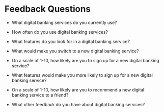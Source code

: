 # Feedback Questions

- What digital banking services do you currently use?

- How often do you use digital banking services?

- What features do you look for in a digital banking service?

- What would make you switch to a new digital banking service?

- On a scale of 1-10, how likely are you to sign up for a new digital banking service?

- What features would make you more likely to sign up for a new digital banking service?

- On a scale of 1-10, how likely are you to recommend a new digital banking service to a friend?

- What other feedback do you have about digital banking services?

